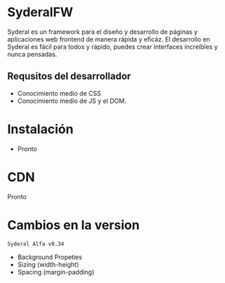 # SyderalFW

Syderal es un framework  para el diseño y desarrollo de páginas y aplicaciones web frontend de manera rápida y eficáz. El desarrollo en Syderal es fácil para todos y rápido, puedes crear interfaces increíbles y nunca pensadas.

## Requsitos del desarrollador
- Conocimiento medio de CSS
- Conocimiento medio de JS y el DOM.

# Instalación
- Pronto
# CDN
Pronto

# Cambios en la version
`Syderal Alfa v0.34`
- Background Propeties
- Sizing (width-height)
- Spacing (margin-padding)
